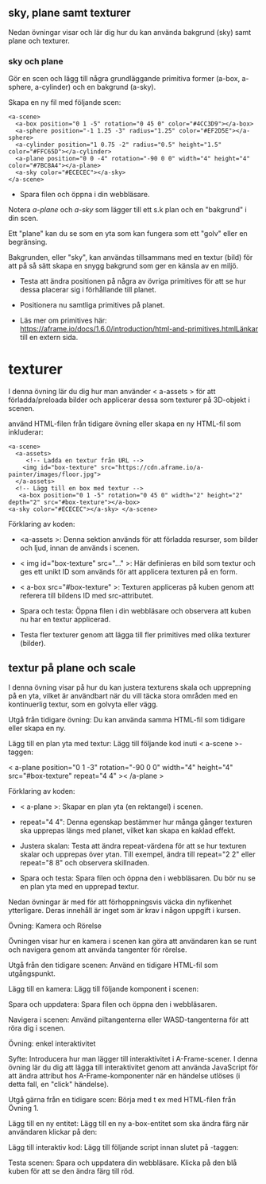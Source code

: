 ## sky, plane samt texturer

Nedan övningar visar och lär dig hur du kan använda bakgrund (sky) samt plane och texturer.


### sky och plane

Gör en scen och lägg till några grundläggande primitiva former (a-box, a-sphere, a-cylinder) och en bakgrund (a-sky).



Skapa en ny fil med följande scen:

```
<a-scene>
  <a-box position="0 1 -5" rotation="0 45 0" color="#4CC3D9"></a-box>
  <a-sphere position="-1 1.25 -3" radius="1.25" color="#EF2D5E"></a-sphere>
  <a-cylinder position="1 0.75 -2" radius="0.5" height="1.5" color="#FFC65D"></a-cylinder>
  <a-plane position="0 0 -4" rotation="-90 0 0" width="4" height="4" color="#7BC8A4"></a-plane>
  <a-sky color="#ECECEC"></a-sky>
</a-scene>
```

- Spara filen och öppna i din webbläsare.

Notera *a-plane* och *a-sky* som lägger till ett s.k plan och en "bakgrund" i din scen.

Ett "plane" kan du se som en yta som kan fungera som ett "golv" eller en begränsing.

Bakgrunden, eller "sky", kan användas tillsammans med en textur (bild) för att på så sätt skapa en snygg bakgrund som ger en känsla av en miljö.

- Testa att ändra positionen på några av övriga primitives för att se hur dessa placerar sig i förhållande till planet.

- Positionera nu samtliga primitives på planet.

- Läs mer om primitives här: https://aframe.io/docs/1.6.0/introduction/html-and-primitives.htmlLänkar till en extern sida.



 

# texturer 

I denna övning lär du dig hur man använder < a-assets > för att förladda/preloada bilder och applicerar dessa som texturer på 3D-objekt i scenen.

använd HTML-filen från tidigare övning eller skapa en ny HTML-fil som inkluderar:

```
<a-scene>
  <a-assets>
     <!-- Ladda en textur från URL -->
    <img id="box-texture" src="https://cdn.aframe.io/a-painter/images/floor.jpg">
  </a-assets>
  <!-- Lägg till en box med textur -->
   <a-box position="0 1 -5" rotation="0 45 0" width="2" height="2" depth="2" src="#box-texture"></a-box>
<a-sky color="#ECECEC"></a-sky> </a-scene>
```


Förklaring av koden:

- &lt;a-assets >: Denna sektion används för att förladda resurser, som bilder och ljud, innan de används i scenen.
- < img id="box-texture" src="..." >: Här definieras en bild som textur och ges ett unikt ID som används för att applicera texturen på en form.
- < a-box src="#box-texture" >: Texturen appliceras på kuben genom att referera till bildens ID med src-attributet.


- Spara och testa: Öppna filen i din webbläsare och observera att kuben nu har en textur applicerad.

- Testa fler texturer genom att lägga till fler primitives med olika texturer (bilder).

 

 

## textur på plane och scale

I denna övning visar på hur du kan justera texturens skala och upprepning på en yta, vilket är användbart när du vill täcka stora områden med en kontinuerlig textur, som en golvyta eller vägg.

Utgå från tidigare övning: Du kan använda samma HTML-fil som tidigare eller skapa en ny.

Lägg till en plan yta med textur: Lägg till följande kod inuti < a-scene >-taggen:

< a-plane position="0 1 -3" rotation="-90 0 0" width="4" height="4" src="#box-texture" repeat="4 4" >< /a-plane >

Förklaring av koden:

- < a-plane >: Skapar en plan yta (en rektangel) i scenen.
- repeat="4 4": Denna egenskap bestämmer hur många gånger texturen ska upprepas längs med planet, vilket kan skapa en kaklad effekt.

- Justera skalan: Testa att ändra repeat-värdena för att se hur texturen skalar och upprepas över ytan. Till exempel, ändra till repeat="2 2" eller repeat="8 8" och observera skillnaden.

- Spara och testa: Spara filen och öppna den i webbläsaren. Du bör nu se en plan yta med en upprepad textur.

 

 

 

 

 

Nedan övningar är med för att förhoppningsvis väcka din nyfikenhet ytterligare. Deras innehåll är inget som är krav i någon uppgift i kursen.

Övning: Kamera och Rörelse

Övningen visar hur en kamera i scenen kan göra att användaren kan se runt och navigera genom att använda tangenter för rörelse.


Utgå från den tidigare scenen: Använd en tidigare HTML-fil som utgångspunkt.

Lägg till en kamera: Lägg till följande <a-camera> komponent i scenen:

<a-camera position="0 1.6 0" wasd-controls-enabled="true"></a-camera>
Spara och uppdatera: Spara filen och öppna den i webbläsaren.

Navigera i scenen: Använd piltangenterna eller WASD-tangenterna för att röra dig i scenen.

 

 

Övning: enkel interaktivitet

Syfte: Introducera hur man lägger till interaktivitet i A-Frame-scener.
I denna övning lär du dig att lägga till interaktivitet genom att använda JavaScript för att ändra attribut hos A-Frame-komponenter när en händelse utlöses (i detta fall, en "click" händelse). 

Utgå gärna från en tidigare scen: Börja med t ex med HTML-filen från Övning 1.

Lägg till en ny entitet: Lägg till en ny a-box-entitet som ska ändra färg när användaren klickar på den:

<a-box position="0 1 -5" rotation="0 45 0" color="#4CC3D9" id="interactive-box"></a-box>
Lägg till interaktiv kod: Lägg till följande script innan slutet på <body>-taggen:

<script> document.querySelector('#interactive-box').addEventListener('click', function () { this.setAttribute('color', '#FF0000'); }); </script>
Testa scenen: Spara och uppdatera din webbläsare. Klicka på den blå kuben för att se den ändra färg till röd.
